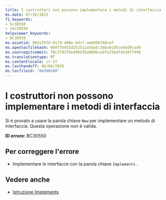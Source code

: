 ```yaml
---
title: I costruttori non possono implementare i metodi di interfaccia
ms.date: 07/20/2015
f1_keywords:
- bc30550
- vbc30550
helpviewer_keywords:
- BC30550
ms.assetid: 982a767d-9174-408e-bdcf-ae0d96f88cef
ms.openlocfilehash: 660f7b915d252512a5da5c36bc6c85ced5d9cad8
ms.sourcegitcommit: f8c270376ed905f6a8896ce0fe25b4f4b38ff498
ms.translationtype: MT
ms.contentlocale: it-IT
ms.lasthandoff: 06/04/2020
ms.locfileid: "84390240"
---
```

# <a name="constructors-cannot-implement-interface-methods"></a>I costruttori non possono implementare i metodi di interfaccia
Si è provato a usare la parola chiave `New` per implementare un metodo di interfaccia. Questa operazione non è valida.  
  
 **ID errore:** BC30550  
  
## <a name="to-correct-this-error"></a>Per correggere l'errore  
  
- Implementare le interfacce con la parola chiave `Implements` .  
  
## <a name="see-also"></a>Vedere anche

- [Istruzione Implements](../language-reference/statements/implements-statement.md)
